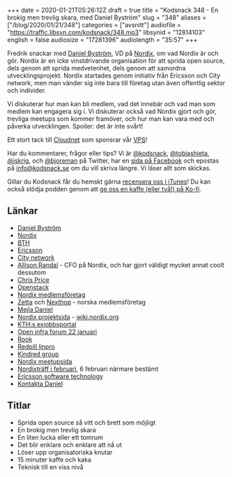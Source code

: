+++
date = 2020-01-21T05:26:12Z
draft = true
title = "Kodsnack 348 - En brokig men trevlig skara, med Daniel Byström"
slug = "348"
aliases = ["/blog/2020/01/21/348"]
categories = ["avsnitt"]
audiofile = "https://traffic.libsyn.com/kodsnack/348.mp3"
libsynid = "12814103"
english = false
audiosize = "17281396"
audiolength = "35:57"
+++

Fredrik snackar med [Daniel Byström](https://www.nordix.org/leaders/), VD på [Nordix](https://www.nordix.org/), om vad Nordix är och gör. Nordix är en icke vinstdrivande organisation för att sprida open source, dels genom att sprida medvetenhet, dels genom att samordna utvecklingsprojekt. Nordix startades genom initiativ från Ericsson och City network, men man vänder sig inte bara till företag utan även offentlig sektor och individer.

Vi diskuterar hur man kan bli medlem, vad det innebär och vad man som medlem kan engagera sig i. Vi diskuterar också vad Nordix gjort och gör, trevliga meetups som kommer framöver, och hur man kan vara med och påverka utvecklingen. Spoiler: det är inte svårt!

Ett stort tack till [Cloudnet](http://www.cloudnet.se) som sponsrar vår [VPS](http://en.wikipedia.org/wiki/Virtual_private_server)!

Har du kommentarer, frågor eller tips? Vi är [@kodsnack](https://www.twitter.com/kodsnack), [@tobiashieta](https://www.twitter.com/tobiashieta), [@iskrig](https://www.twitter.com/iskrig), och [@bjoreman](https://www.twitter.com/bjoreman) på Twitter, har en [sida på Facebook](https://www.facebook.com/kodsnack) och epostas på [info@kodsnack.se](mailto:info@kodsnack.se) om du vill skriva längre. Vi läser allt som skickas.

Gillar du Kodsnack får du hemskt gärna [recensera oss i iTunes](http://itunes.apple.com/se/podcast/kodsnack/id561631498?l=en)! Du kan också stödja podden genom att <a href="https://ko-fi.com/kodsnack" rel="payment">ge oss en kaffe (eller två!) på Ko-fi</a>.

## Länkar ##
* [Daniel Byström](https://www.nordix.org/leaders/)
* [Nordix](https://www.nordix.org/)
* [BTH](https://sv.wikipedia.org/wiki/Blekinge_tekniska_h%C3%B6gskola)
* [Ericsson](https://sv.wikipedia.org/wiki/Ericsson)
* [City network](https://www.citynetwork.se/)
* [Allison Randal](https://en.wikipedia.org/wiki/Allison_Randal) - CFO på Nordix, och har gjort väldigt mycket annat coolt dessutom
* [Chris Price](https://twitter.com/chrispriceab)
* [Openstack](https://en.wikipedia.org/wiki/OpenStack)
* [Nordix medlemsföretag](https://www.nordix.org/members/)
* [Zetta](https://www.zetta.io/en/) och [Nexthop](https://www.nexthop.no/) - norska medlemsföretag
* [Mejla Daniel](mailto:daniel.bystrom@nordix.org)
* [Nordix projektsida](https://wiki.nordix.org/display/PROJ) - [wiki.nordix.org](https://wiki.nordix.org/)
* [KTH:s exjobbsportal](https://www.kth.se/samverkan/exjobb/kth-exjobbportal-1.292786)
* [Open infra forum 22 januari](https://www.meetup.com/OpenStack-User-Group-Sweden/events/266942144/)
* [Rook](https://rook.io/)
* [Redpill linpro](https://www.redpill-linpro.com/about-us)
* [Kindred group](https://sv.wikipedia.org/wiki/Kindred_Group)
* [Nordix meetupsida](https://www.meetup.com/Nordix-Foundation-Meetup-Group/)
* [Nordixträff i februari](https://www.meetup.com/Nordix-Foundation-Meetup-Group/events/267160755/), 6 februari närmare bestämt
* [Ericsson software technology](https://www.est.tech/)
* [Kontakta Daniel](mailto:daniel.bystrom@nordix.org)

## Titlar ##
* Sprida open source så vitt och brett som möjligt
* En brokig men trevlig skara
* En liten lucka eller ett tomrum
* Det blir enklare och enklare att nå ut
* Löser upp organisatoriska knutar
* 15 minuter kaffe och kaka
* Teknisk till en viss nivå